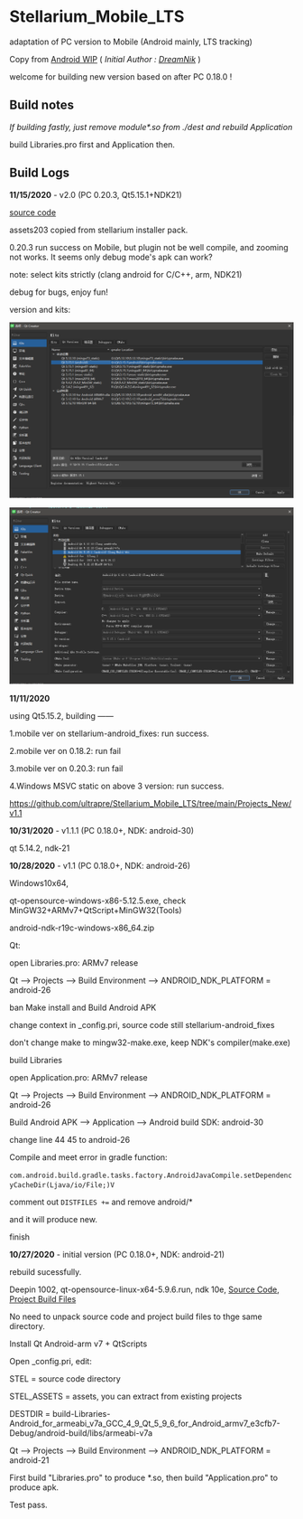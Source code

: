 # Stellarium_Mobile_LTS
adaptation of PC version to Mobile (Android mainly, LTS tracking)

Copy from [Android WIP](https://github.com/Stellarium/stellarium/pull/194) ( *Initial Author : [DreamNik](https://github.com/DreamNik)* )

welcome for building new version based on after PC 0.18.0 !

## Build notes

*If building  fastly, just remove module\*.so from ./dest and rebuild Application*

build Libraries.pro first and Application then.

## Build Logs



**11/15/2020** - v2.0 (PC 0.20.3, Qt5.15.1+NDK21)

[source code](https://github.com/ultrapre/stellarium/commit/26d029629a80a67d731a30c4245fafd6dccf4424)

assets203 copied from stellarium installer pack.

0.20.3 run success on Mobile, but plugin not be well compile, and zooming not works. It seems only debug mode's apk can work?

note: select kits strictly (clang android for C/C++, arm, NDK21)

debug for bugs, enjoy fun!

version and kits:

![image-20201115235653691](assets/image-20201115235653691.png)

![image-20201115235456458](assets\image-20201115235456458.png)

**11/11/2020**

using Qt5.15.2, building ——

1.mobile ver on stellarium-android_fixes: run success.

2.mobile ver on 0.18.2: run fail

3.mobile ver on 0.20.3: run fail

4.Windows MSVC static on above 3 version: run success.

https://github.com/ultrapre/Stellarium_Mobile_LTS/tree/main/Projects_New/v1.1


**10/31/2020** - v1.1.1 (PC 0.18.0+, NDK: android-30)

qt 5.14.2, ndk-21


**10/28/2020** - v1.1 (PC 0.18.0+, NDK: android-26)

Windows10x64,

qt-opensource-windows-x86-5.12.5.exe, check MinGW32+ARMv7+QtScript+MinGW32(Tools)

android-ndk-r19c-windows-x86_64.zip

Qt: 

open Libraries.pro: ARMv7 release

Qt --> Projects --> Build Environment --> ANDROID_NDK_PLATFORM = android-26

ban Make install and Build Android APK

change context in _config.pri, source code still stellarium-android_fixes

don't change make to mingw32-make.exe, keep NDK's compiler(make.exe)

build Libraries

open Application.pro: ARMv7 release

Qt --> Projects --> Build Environment --> ANDROID_NDK_PLATFORM = android-26

Build Android APK --> Application --> Android build SDK: android-30

change line 44 45 to android-26

Compile and meet error in gradle function:

`com.android.build.gradle.tasks.factory.AndroidJavaCompile.setDependencyCacheDir(Ljava/io/File;)V`

comment out `DISTFILES +=` and remove android/*

and it will produce new.

finish

**10/27/2020** - initial version (PC 0.18.0+, NDK: android-21)

rebuild sucessfully.

Deepin 1002, qt-opensource-linux-x64-5.9.6.run, ndk 10e, [Source Code](https://github.com/DreamNik/stellarium/tree/1fc06cdbcbb172310fd86fd185c4ae0d9a187523), [Project Build Files](https://drive.google.com/open?id=1zP6JEOuF4vbsziwofh6mfUDt5HZKaSbh)

No need to unpack source code and project build files to thge same directory.

Install Qt Android-arm v7 + QtScripts

Open _config.pri, edit:

STEL = source code directory

STEL_ASSETS = assets, you can extract from existing projects

DESTDIR     = build-Libraries-Android_for_armeabi_v7a_GCC_4_9_Qt_5_9_6_for_Android_armv7_e3cfb7-Debug/android-build/libs/armeabi-v7a



Qt --> Projects --> Build Environment --> ANDROID_NDK_PLATFORM = android-21

First build "Libraries.pro" to produce *.so, then build "Application.pro" to produce apk.

Test pass.









